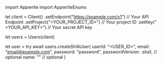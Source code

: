 import Appwrite
import AppwriteEnums

let client = Client()
    .setEndpoint("https://example.com/v1") // Your API Endpoint
    .setProject("<YOUR_PROJECT_ID>") // Your project ID
    .setKey("<YOUR_API_KEY>") // Your secret API key

let users = Users(client)

let user = try await users.createSHAUser(
    userId: "<USER_ID>",
    email: "email@example.com",
    password: "password",
    passwordVersion: .sha1, // optional
    name: "<NAME>" // optional
)

